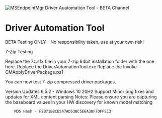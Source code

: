 ![MSEndpointMgr Driver Auatomation Tool - BETA Channel]([https://i1.wp.com/msendpointmgr.com/wp-content/uploads/2020/04/MSEndpoingMgrDat.jpg?resize=1024%2C641&ssl=1](https://msendpointmgr.com/wp-content/uploads/DAT/DAT1.jpg))

# Driver Automation Tool

BETA Testing ONLY - No responsibility taken, use at your own risk!

7-Zip Testing

Replace the 7z.sfx file in your 7-zip 64bit installation folder with the one here.
Replace the DriverAutomationTool.exe
Replace the Invoke-CMApplyDriverPackage.ps1

You can now test 7-zip compressed driver packages.

Version Updates 
6.5.2 - Windows 10 20H2 Support
		Minor bug fixes and updates for XML content parsing
		Notes: Please ensure you are capturing the baseboard values in your HW discovery for known model matching
		
		MD5 Hash - F2B71BBCE547AD53BC5E6A38F7DFFE13
